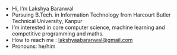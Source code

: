 - Hi, I’m Lakshya Baranwal
- Pursuing B.Tech. in Information Technology from Harcourt Butler Technical University, Kanpur
- I’m interested in core computer science, machine learning and competitive programming and maths. 
- How to reach me : lakshyaabaranwal@gmail.com
- Pronouns: he/him


<!---
Omnitrixhunter/Omnitrixhunter is a ✨ special ✨ repository because its `README.md` (this file) appears on your GitHub profile.
You can click the Preview link to take a look at your changes.
--->
